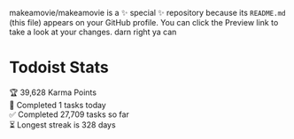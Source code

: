 makeamovie/makeamovie is a ✨ special ✨ repository because its `README.md` (this file) appears on your GitHub profile.
You can click the Preview link to take a look at your changes. darn right ya can

# Todoist Stats

<!-- TODO-IST:START -->
🏆  39,628 Karma Points           
🌸  Completed 1 tasks today           
✅  Completed 27,709 tasks so far           
⏳  Longest streak is 328 days
<!-- TODO-IST:END -->